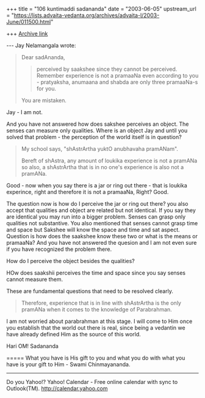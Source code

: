 +++
title = "106 kuntimaddi sadananda"
date = "2003-06-05"
upstream_url = "https://lists.advaita-vedanta.org/archives/advaita-l/2003-June/011500.html"

+++
[Archive link](https://lists.advaita-vedanta.org/archives/advaita-l/2003-June/011500.html)


--- Jay Nelamangala <jay at r-c-i.com> wrote:
> Dear sadAnanda,
> 
> >perceived by saakshee since they cannot be perceived.  Remember
> >experience is not a pramaaNa even according to you - pratyaksha,
> >anumaana and shabda are only three pramaaNa-s for you. 
> 
> You are mistaken.

Jay - I am not.

 And you have not answered how does sakshee perceives an object. The
senses can measure only qualities. Where is an object Jay and until you
solved that problem - the perception of the world itself is in question?


> My school says,  "shAstrArtha yuktO anubhavaha pramANam".
> 
> Bereft of shAstra,  any amount of loukika experience is not a pramANa
> so also,  a shAstrArtha that is in no one's experience is also not
> a pramANa.  

Good - now when you say there is a jar or ring out there - that is
loukika experince, right and therefore it is not a pramaaNa, Right?
Good. 

The question now is how do I perceive the jar or ring out there?  you
also accept that qualities and object are related but not identical. If
you say  they are identical you may run into a bigger problem.  Senses
can grasp only qualities not substantive. You also mentioned that senses
cannot grasp time and space but Sakshee will know the space and time and
sat aspect. Question is how does the saakshee know these two or what is
the means or pramaaNa?  And you have not answered the quesion and I am
not even sure if  you have recognized the problem there. 

How do I perceive the object besides the qualities?

HOw does saakshii perceives the time and space since you say senses
cannot measure them.

These are fundamental questions that need to be resolved clearly.  


> 
> Therefore,  experience that is in line with shAstrArtha is the only
> pramANa when it comes to the knowledge of Parabrahman.

I am not worried about parabrahman at this stage.  I will come to Him
once you establish that the world out there is real, since being a
vedantin we have already defined Him as the source of this world. 

Hari OM!
Sadananda




=====
What you have is His gift to you and what you do with what you have is your gift to Him - Swami Chinmayananda.

__________________________________
Do you Yahoo!?
Yahoo! Calendar - Free online calendar with sync to Outlook(TM).
http://calendar.yahoo.com

